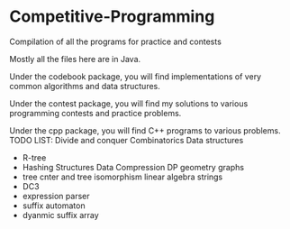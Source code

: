 # Competitive-Programming
Compilation of all the programs for practice and contests

Mostly all the files here are in Java.

Under the codebook package, you will find implementations of very common algorithms and data structures.

Under the contest package, you will find my solutions to various programming contests and practice problems.

Under the cpp package, you will find C++ programs to various problems.
TODO LIST:
Divide and conquer
Combinatorics
Data structures
 - R-tree
 - Hashing Structures
Data Compression
DP
geometry
graphs
 - tree cnter and tree isomorphism
linear algebra
strings
 - DC3
 - expression parser
 - suffix automaton
 - dyanmic suffix array
